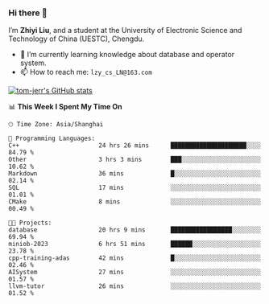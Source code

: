 ### Hi there 👋
I’m **Zhiyi Liu**, and a student at the University of Electronic Science and Technology of China (UESTC), Chengdu.
- 🌱 I’m currently learning knowledge about database and operator system.
- 📫 How to reach me: `lzy_cs_LN@163.com`
  
[![tom-jerr's GitHub stats](https://github-readme-stats.vercel.app/api?username=tom-jerr&hide=prs,stars&show_icons=true)](https://github.com/tom-jerr/github-readme-stats)





<!--
**tom-jerr/tom-jerr** is a ✨ _special_ ✨ repository because its `README.md` (this file) appears on your GitHub profile.

Here are some ideas to get you started:

- 🔭 I’m currently working on ...

- 👯 I’m looking to collaborate on ...
- 🤔 I’m looking for help with ...
- 💬 Ask me about ...
 ...
- 😄 Pronouns: ...
- ⚡ Fun fact: ...
-->

<!--START_SECTION:waka-->
📊 **This Week I Spent My Time On** 

```text
🕑︎ Time Zone: Asia/Shanghai

💬 Programming Languages: 
C++                      24 hrs 26 mins      █████████████████████░░░░   84.79 % 
Other                    3 hrs 3 mins        ███░░░░░░░░░░░░░░░░░░░░░░   10.62 % 
Markdown                 36 mins             █░░░░░░░░░░░░░░░░░░░░░░░░   02.14 % 
SQL                      17 mins             ░░░░░░░░░░░░░░░░░░░░░░░░░   01.01 % 
CMake                    8 mins              ░░░░░░░░░░░░░░░░░░░░░░░░░   00.49 % 

🐱‍💻 Projects: 
database                 20 hrs 9 mins       █████████████████░░░░░░░░   69.94 % 
miniob-2023              6 hrs 51 mins       ██████░░░░░░░░░░░░░░░░░░░   23.78 % 
cpp-training-adas        42 mins             █░░░░░░░░░░░░░░░░░░░░░░░░   02.46 % 
AISystem                 27 mins             ░░░░░░░░░░░░░░░░░░░░░░░░░   01.57 % 
llvm-tutor               26 mins             ░░░░░░░░░░░░░░░░░░░░░░░░░   01.52 % 
```


<!--END_SECTION:waka-->

